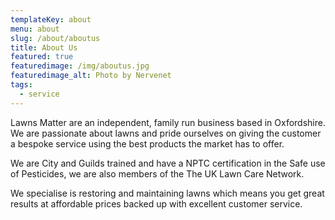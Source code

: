 ```yaml
---
templateKey: about
menu: about
slug: /about/aboutus
title: About Us
featured: true
featuredimage: /img/aboutus.jpg
featuredimage_alt: Photo by Nervenet
tags:
  - service
---
```

Lawns Matter are an independent, family run business based in Oxfordshire.\
We are passionate about lawns and pride ourselves on giving the customer a bespoke service using the best products the market has to offer. 

We are City and Guilds trained and have a NPTC certification in the Safe use of Pesticides, we are also members of the The UK Lawn Care Network. 

We specialise is restoring and maintaining lawns which means you get great results at affordable prices backed up with excellent customer service.
